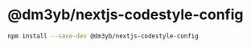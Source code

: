 # @dm3yb/nextjs-codestyle-config

```bash
npm install --save-dev @dm3yb/nextjs-codestyle-config 
```
